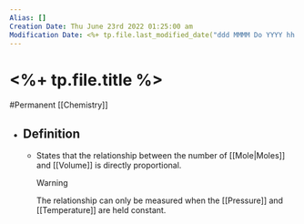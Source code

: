 ```yaml
---
Alias: []
Creation Date: Thu June 23rd 2022 01:25:00 am 
Modification Date: <%+ tp.file.last_modified_date("ddd MMMM Do YYYY hh:mm:ss a") %>
---
```

# <%+ tp.file.title %>
#Permanent [[Chemistry]]

- ## Definition
	- States that the relationship between the number of [[Mole|Moles]] and [[Volume]] is directly proportional.
	  > [!Warning] 
	  > The relationship can only be measured when the [[Pressure]] and [[Temperature]] are held constant.